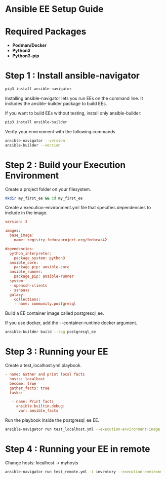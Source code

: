 # Ansible EE Setup Guide

# Required Packages
- **Podman/Docker**
- **Python3**
- **Python3-pip**


# Step 1 : Install ansible-navigator
```bash
pip3 install ansible-navigator
```
Installing ansible-navigator lets you run EEs on the command line. It includes the ansible-builder package to build EEs.

If you want to build EEs without testing, install only ansible-builder:

```bash
pip3 install ansible-builder
```

Verify your environment with the following commands
```bash
ansible-navigator --version
ansible-builder --version
```
# Step 2 : Build your Execution Environment

Create a project folder on your filesystem.
```bash
mkdir my_first_ee && cd my_first_ee
```
Create a execution-environment.yml file that specifies dependencies to include in the image.

```ini
version: 3

images:
  base_image:
    name: registry.fedoraproject.org/fedora:42

dependencies:
  python_interpreter:
    package_system: python3
  ansible_core:
    package_pip: ansible-core
  ansible_runner:
    package_pip: ansible-runner
  system:
  - openssh-clients
  - sshpass
  galaxy:
    collections:
    - name: community.postgresql
```

Build a EE container image called postgresql_ee.

If you use docker, add the --container-runtime docker argument.
```bash
ansible-builder build --tag postgresql_ee
```

# Step 3 : Running your EE
Create a test_localhost.yml playbook.
```ini
- name: Gather and print local facts
  hosts: localhost
  become: true
  gather_facts: true
  tasks:

   - name: Print facts
     ansible.builtin.debug:
      var: ansible_facts
```

Run the playbook inside the postgresql_ee EE.
```bash
ansible-navigator run test_localhost.yml --execution-environment-image postgresql_ee --mode stdout --pull-policy missing --container-options='--user=0'
```

# Step 4 : Running your EE in remote

Change hosts: localhost -> myhosts

```bash
ansible-navigator run test_remote.yml -i inventory --execution-environment-image postgresql_ee:latest --mode stdout --pull-policy missing --enable-prompts -u student -k -K
```